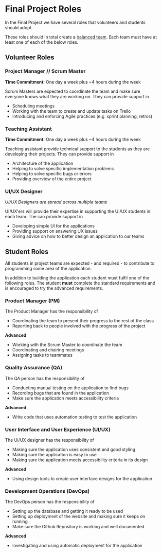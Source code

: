 # Final Project Roles

In the Final Project we have several roles that volunteers and students should adopt.

These roles should in total create a [balanced team](https://www.youtube.com/watch?v=Z_Q4Q8rCVpU). Each team must have at least one of each of the below roles.

## Volunteer Roles

### Project Manager // Scrum Master

**Time Commitment**: One day a week plus ~4 hours during the week

Scrum Masters are expected to coordinate the team and make sure everyone knows what they are working on. They can provide support in

- Scheduling meetings
- Working with the team to create and update tasks on Trello
- Introducing and enforcing Agile practices (e.g. sprint planning, retros)

### Teaching Assistant

**Time Commitment**: One day a week plus ~4 hours during the week

Teaching assistant provide technical support to the students as they are developing their projects. They can provide support in

- Architecture of the application
- Helping to solve specific implementation problems
- Helping to solve specific bugs or errors
- Providing overview of the entire project

### UI/UX Designer

_UI/UX Designers are spread across multiple teams_

UI/UX'ers will provide their expertise in supporting the UI/UX students in each team. The can provide support in

- Developing simple UI for the applications
- Providing support on answering UX issues
- Giving advice on how to better design an application to our teams

## Student Roles

All students in project teams are expected - and required - to contribute to programming some area of the application.

In addition to building the application each student must fulfil one of the following roles. The student **must** complete the standard requirements and is encouraged to try the advanced requirements.

### Product Manager (PM)

The Product Manager has the responsibility of

- Coordinating the team to present their progress to the rest of the class
- Reporting back to people involved with the progress of the project

**Advanced**

- Working with the Scrum Master to coordinate the team
- Coordinating and chairing meetings
- Assigning tasks to teammates

### Quality Assurance (QA)

The QA person has the responsibility of

- Conducting manual testing on the application to find bugs
- Recording bugs that are found in the application
- Make sure the application meets accessibility criteria

**Advanced**

- Write code that uses automation testing to test the application

### User Interface and User Experience (UI/UX)

The UI/UX designer has the responsibility of

- Making sure the application uses consistent and good styling
- Making sure the application is easy to use
- Making sure the application meets accessibility criteria in its design

**Advanced**

- Using design tools to create user interface designs for the application

### Development Operations (DevOps)

The DevOps person has the responsibility of

- Setting up the database and getting it ready to be used
- Setting up deployment of the website and making sure it keeps on running
- Make sure the Github Repository is working and well documented

**Advanced**

- Investigating and using automatic deployment for the application
